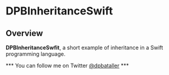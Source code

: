 # DPBInheritanceSwift

## Overview

**DPBInheritanceSwfit**, a short example of inheritance in a Swift programming language.

*** You can follow me on Twitter [@dpbataller](http://twitter.com/dpbataller) ***
 
